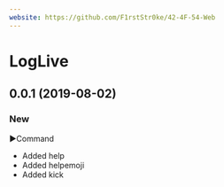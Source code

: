 ```yaml
---
website: https://github.com/F1rstStr0ke/42-4F-54-Web
---
```


# LogLive

## 0.0.1 (2019-08-02)

### New

►Command
+ Added help
+ Added helpemoji
+ Added kick